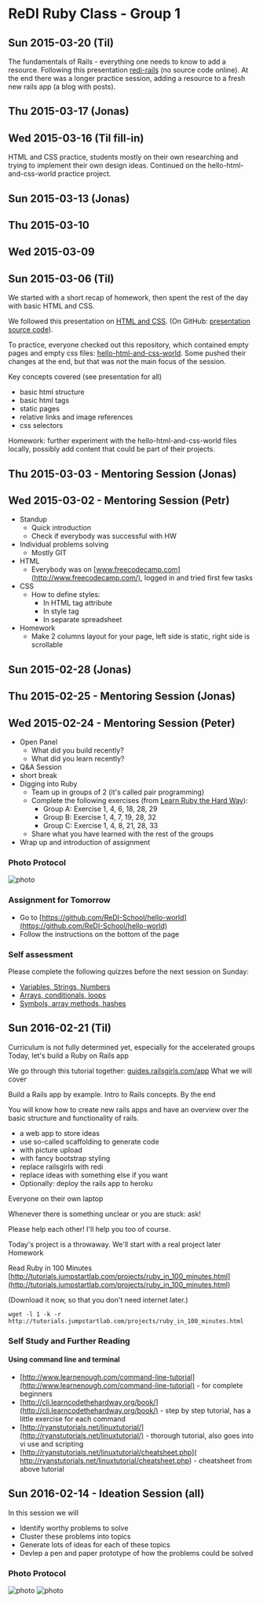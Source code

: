 # ReDI Ruby Class - Group 1

## Sun 2015-03-20 (Til)

The fundamentals of Rails - everything one needs to know to add a
resource. Following this presentation
[redi-rails](https://tils.net/redi-rails/redi-rails.html) (no source
code online). At the end there was a longer practice session, adding a
resource to a fresh new rails app (a blog with posts).

## Thu 2015-03-17 (Jonas)

## Wed 2015-03-16 (Til fill-in)

HTML and CSS practice, students mostly on their own researching and
trying to implement their own design ideas. Continued on the
hello-html-and-css-world practice project.

## Sun 2015-03-13 (Jonas)

## Thu 2015-03-10

## Wed 2015-03-09

## Sun 2015-03-06 (Til)

We started with a short recap of homework, then spent the rest of the
day with basic HTML and CSS.

We followed this presentation on
[HTML and CSS](https://tils.net/html-and-css-presentation/html-and-css.html). (On GitHub:
[presentation source code](https://github.com/til/html-and-css-presentation)).

To practice, everyone checked out this repository, which contained
empty pages and empty css files:
[hello-html-and-css-world](https://github.com/ReDI-School/hello-html-and-css-world/).
Some pushed their changes at the end, but that was not the main focus
of the session.

Key concepts covered (see presentation for all)

* basic html structure
* basic html tags
* static pages
* relative links and image references
* css selectors

Homework: further experiment with the hello-html-and-css-world files
locally, possibly add content that could be part of their projects.

## Thu 2015-03-03 - Mentoring Session (Jonas)

## Wed 2015-03-02 - Mentoring Session (Petr)
* Standup
    * Quick introduction
    * Check if everybody was successful with HW
* Individual problems solving
    * Mostly GIT
* HTML
    * Everybody was on
      [www.freecodecamp.com](http://www.freecodecamp.com/),
      logged in and tried first few tasks
* CSS
    * How to define styles:
        * In HTML tag attribute
        * In style tag
        * In separate spreadsheet
* Homework
    * Make 2 columns layout for your page, left side is static, right side is scrollable

## Sun 2015-02-28 (Jonas)

## Thu 2015-02-25 - Mentoring Session (Jonas)

## Wed 2015-02-24 - Mentoring Session (Peter)
* Open Panel
    * What did you build recently?
    * What did you learn recently?
* Q&A Session
* short break
* Digging into Ruby
    * Team up in groups of 2 (it's called pair programming)
    * Complete the following exercises (from [Learn Ruby the Hard Way](http://learnrubythehardway.org/book/)):
        * Group A: Exercise 1, 4, 6, 18, 28, 29
        * Group B: Exercise 1, 4, 7, 19, 28, 32
        * Group C: Exercise 1, 4, 8, 21, 28, 33
    * Share what you have learned with the rest of the groups    
* Wrap up and introduction of assignment    

### Photo Protocol
![photo](images/photo-protocol-20160224.jpg)

### Assignment for Tomorrow
* Go to [https://github.com/ReDI-School/hello-world](https://github.com/ReDI-School/hello-world)
* Follow the instructions on the bottom of the page

### Self assessment
Please complete the following quizzes before the next session on Sunday:

* [Variables, Strings, Numbers](http://www.codequizzes.com/learn-ruby/variables-strings-numbers)                             
* [Arrays, conditionals, loops](  http://www.codequizzes.com/learn-ruby/arrays-conditionals-loops)
* [Symbols, array methods, hashes](http://www.codequizzes.com/learn-ruby/symbols-array-methods-hashes)

## Sun 2016-02-21 (Til)

Curriculum is not fully determined yet, especially for the accelerated groups
Today, let's build a Ruby on Rails app

We go through this tutorial together: [guides.railsgirls.com/app](http://guides.railsgirls.com/app)
What we will cover

Build a Rails app by example. Intro to Rails concepts.
By the end

You will know how to create new rails apps and have an overview over the basic structure and functionality of rails.

* a web app to store ideas
* use so-called scaffolding to generate code
* with picture upload
* with fancy bootstrap styling
* replace railsgirls with redi
* replace ideas with something else if you want
* Optionally: deploy the rails app to heroku

Everyone on their own laptop

Whenever there is something unclear or you are stuck: ask!

Please help each other! I'll help you too of course.

Today's project is a throwaway. We'll start with a real project later
Homework

Read Ruby in 100 Minutes [http://tutorials.jumpstartlab.com/projects/ruby_in_100_minutes.html](http://tutorials.jumpstartlab.com/projects/ruby_in_100_minutes.html)

(Download it now, so that you don't need internet later.)

`wget -l 1 -k -r http://tutorials.jumpstartlab.com/projects/ruby_in_100_minutes.html`

### Self Study and Further Reading
#### Using command line and terminal

* [http://www.learnenough.com/command-line-tutorial](http://www.learnenough.com/command-line-tutorial) - for complete beginners
* [http://cli.learncodethehardway.org/book/](http://cli.learncodethehardway.org/book/) - step by step tutorial, has a little exercise for each command
* [http://ryanstutorials.net/linuxtutorial/](http://ryanstutorials.net/linuxtutorial/) - thorough tutorial, also goes into vi use and scripting
* [http://ryanstutorials.net/linuxtutorial/cheatsheet.php]( http://ryanstutorials.net/linuxtutorial/cheatsheet.php) - cheatsheet from above tutorial

## Sun 2016-02-14 - Ideation Session (all)
In this session we will

* Identify worthy problems to solve
* Cluster these problems into topics
* Generate lots of ideas for each of these topics
* Devlep a pen and paper prototype of how the problems could be solved

### Photo Protocol
![photo](images/lets_integrate.jpg)
![photo](images/cinelingo.jpg)
